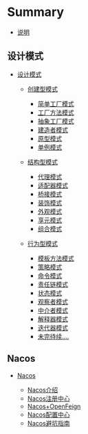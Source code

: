 # Summary

* [说明](README.md)

## 设计模式

* [设计模式](Design-Patterns/README.md)

  * [创建型模式]()
      * [简单工厂模式]()  
      * [工厂方法模式]()  
      * [抽象工厂模式](Design-Patterns/src/main/java/createdmodel/abstractfactorymode/README.MD)  
      * [建造者模式](Design-Patterns/src/main/java/createdmodel/bulidermode/README.MD)    
      * [原型模式](Design-Patterns/src/main/java/createdmodel/prototypemode/README.md)  
      * [单例模式](Design-Patterns/src/main/java/createdmodel/singletonmode/README.md)  
      
  * [结构型模式](Design-Patterns/src/main/java/structuredmodel/README.md)
      * [代理模式](Design-Patterns/src/main/java/structuredmodel/proxymode/README.md)  
      * [适配器模式](Design-Patterns/src/main/java/structuredmodel/adaptermode/README.md)  
      * [桥接模式](Design-Patterns/src/main/java/structuredmodel/bridgemode/README.md)  
      * [装饰模式](Design-Patterns/src/main/java/structuredmodel/decoratormode/README.md)    
      * [外观模式](Design-Patterns/src/main/java/structuredmodel/facademode/README.md)  
      * [享元模式](Design-Patterns/src/main/java/structuredmodel/flyweightmode/README.md)  
      * [组合模式](Design-Patterns/src/main/java/structuredmodel/compositemode/README.md)  
      
  * [行为型模式](Design-Patterns/src/main/java/behavioralmodel/README.md)
      * [模板方法模式](Design-Patterns/src/main/java/behavioralmodel/templatemethodmode/README.md)  
      * [策略模式](Design-Patterns/src/main/java/behavioralmodel/strategymode/README.md)  
      * [命令模式](Design-Patterns/src/main/java/behavioralmodel/commandmode/README.md)  
      * [责任链模式](Design-Patterns/src/main/java/behavioralmodel/chainofresponsibility/README.md)
      * [状态模式](Design-Patterns/src/main/java/behavioralmodel/statemode/README.md)
      * [观察者模式](Design-Patterns/src/main/java/behavioralmodel/observermode/README.md)
      * [中介者模式](Design-Patterns/src/main/java/behavioralmodel/mediatormode/README.md)    
      * [解释器模式]()  
      * [迭代器模式]()    
      * [未完待续....]()  


## Nacos

* [Nacos]()

  * [Nacos介绍](Nacos/Nacos-Introduction.md)
  * [Nacos注册中心](Nacos/Nacos-Registration.md)
  * [Nacos+OpenFeign](Nacos/Nacos-OpenFeign.md)
  * [Nacos配置中心]()
  * [Nacos避坑指南]()